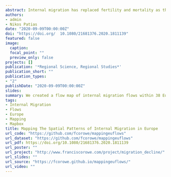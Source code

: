 ```yaml
---
abstract: Internal migration has replaced fertility and mortality as the primary demographic process shaping the spatial distribution of populations within countries. While a rich comparative literature has examined the intensity, composition and spatial impacts of population movement in Europe, the spatial structure of internal migration flows is less well understood. We present a flow map of internal migration flows within 38 European countries using the most recent data available. The graphic reveals the major role of national capital cities in the internal migration system, and an array of distinctive patterns of internal migration fostering population concentration in northern, central and eastern Europe, and population deconcentration in western and southern Europe.
authors:
- admin
- Nikos Patias 
date: "2020-09-09T00:00:00Z"
doi: "https://doi.org/  10.1080/21681376.2020.1811139"
featured: false
image:
  caption: 
  focal_point: ""
  preview_only: false
projects: []
publication: '*Regional Science, Regional Studies*'
publication_short: ""
publication_types:
- "2"
publishDate: "2020-09-09T00:00:00Z"
slides: 
summary: We created a flow map of internal migration flows within 38 European countries using the most recent data available.
tags:
- Internal Migration 
- Flows
- Europe
- Mapping
- Mapbox
title: Mapping The Spatial Patterns of Internal Migration in Europe
url_code: "https://github.com/fcorowe/mappingeuflows"
url_dataset: "https://github.com/fcorowe/mappingeuflows"
url_pdf: https://doi.org/10.1080/21681376.2020.1811139
url_poster: ""
url_project: "http://www.franciscorowe.com/project/migration_decline/"
url_slides: ""
url_source: "https://fcorowe.github.io/mappingeuflows/"
url_video: ""
---
```


